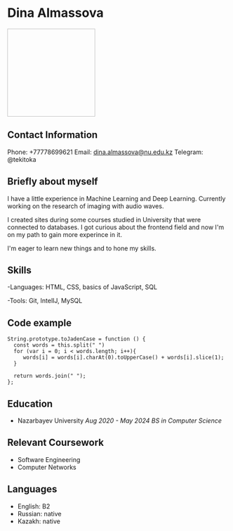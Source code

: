 
# Dina Almassova

<img scr="https://github.com/Tekitoka/rsschool-cv/blob/gh-pages/Dina.svg" width = "200" height= "200">

## Contact Information
Phone: +77778699621
Email: dina.almassova@nu.edu.kz
Telegram: @tekitoka


## Briefly about myself
I have a little experience in Machine Learning and Deep Learning. Currently working on the research of imaging with audio waves.

I created sites during some courses studied in University that were connected to databases. I got curious about the frontend field and now I'm on my path to gain more experince in it. 

I'm eager to learn new things and to hone my skills.


## Skills
-Languages: HTML, CSS, basics of JavaScript, SQL


-Tools: Git, IntelIJ, MySQL


## Code example
```
String.prototype.toJadenCase = function () {
  const words = this.split(" ")
  for (var i = 0; i < words.length; i++){
     words[i] = words[i].charAt(0).toUpperCase() + words[i].slice(1);
  }
  
  return words.join(" ");
};
```

## Education 

- Nazarbayev University *Aug 2020 - May 2024*
*BS in Computer Science*


## Relevant Coursework
- Software Engineering 
- Computer Networks


## Languages
- English: B2
- Russian: native
- Kazakh: native 
